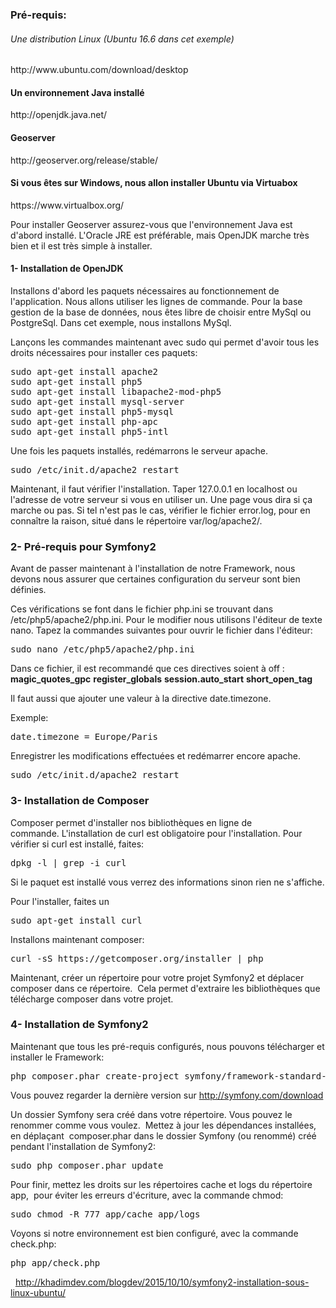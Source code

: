 ### Pré-requis:
<h6>Une distribution Linux (Ubuntu 16.6 dans cet exemple)</h6> http://www.ubuntu.com/download/desktop
<h4>Un environnement Java installé</h4> http://openjdk.java.net/
<h4>Geoserver</h4> http://geoserver.org/release/stable/
<h4>Si vous êtes sur Windows, nous allon installer Ubuntu via Virtuabox</h4> https://www.virtualbox.org/


Pour installer Geoserver assurez-vous que l'environnement Java est d'abord installé. L'Oracle JRE est préférable, mais OpenJDK marche très bien et il est très simple à installer.

<h4><strong>1- Installation de OpenJDK</strong></h4>
Installons d'abord les paquets nécessaires au fonctionnement de l'application. Nous allons utiliser les lignes de commande. Pour la base gestion de la base de données, nous êtes libre de choisir entre MySql ou PostgreSql. Dans cet exemple, nous installons MySql.

Lançons les commandes maintenant avec sudo qui permet d'avoir tous les droits nécessaires pour installer ces paquets:
<pre class="lang:default decode:true">sudo apt-get install apache2
sudo apt-get install php5
sudo apt-get install libapache2-mod-php5
sudo apt-get install mysql-server
sudo apt-get install php5-mysql
sudo apt-get install php-apc
sudo apt-get install php5-intl
</pre>
Une fois les paquets installés, redémarrons le serveur apache.
<pre class="lang:default decode:true">sudo /etc/init.d/apache2 restart
</pre>
Maintenant, il faut vérifier l'installation. Taper 127.0.0.1 en localhost ou l'adresse de votre serveur si vous en utiliser un. Une page vous dira si ça marche ou pas. Si tel n'est pas le cas, vérifier le fichier error.log, pour en connaître la raison, situé dans le répertoire var/log/apache2/.
<h3>2- Pré-requis pour Symfony2</h3>
Avant de passer maintenant à l'installation de notre Framework, nous devons nous assurer que certaines configuration du serveur sont bien définies.

Ces vérifications se font dans le fichier php.ini se trouvant dans /etc/php5/apache2/php.ini. Pour le modifier nous utilisons l'éditeur de texte nano. Tapez la commandes suivantes pour ouvrir le fichier dans l'éditeur:
<pre class="lang:default decode:true">sudo nano /etc/php5/apache2/php.ini</pre>
Dans ce fichier, il est recommandé que ces directives soient à off :
<strong>magic_quotes_gpc</strong>
<strong>register_globals</strong>
<strong>session.auto_start</strong>
<strong>short_open_tag</strong>

Il faut aussi que ajouter une valeur à la directive date.timezone.

Exemple:
<pre class="lang:default decode:true ">date.timezone = Europe/Paris</pre>
Enregistrer les modifications effectuées et redémarrer encore apache.
<pre class="lang:default decode:true ">sudo /etc/init.d/apache2 restart</pre>
<h3>3- Installation de Composer</h3>
Composer permet d'installer nos bibliothèques en ligne de commande. L'installation de curl est obligatoire pour l'installation. Pour vérifier si curl est installé, faites:
<pre class="lang:default decode:true ">dpkg -l | grep -i curl</pre>
Si le paquet est installé vous verrez des informations sinon rien ne s'affiche.

Pour l'installer, faites un
<pre class="lang:default decode:true ">sudo apt-get install curl</pre>
Installons maintenant composer:
<pre class="lang:default decode:true ">curl -sS https://getcomposer.org/installer | php</pre>
Maintenant, créer un répertoire pour votre projet Symfony2 et déplacer composer dans ce répertoire.  Cela permet d'extraire les bibliothèques que télécharge composer dans votre projet.
<h3>4- Installation de Symfony2</h3>
Maintenant que tous les pré-requis configurés, nous pouvons télécharger et installer le Framework:
<pre class="lang:default decode:true">php composer.phar create-project symfony/framework-standard-edition Symfony 2.7</pre>
Vous pouvez regarder la dernière version sur <a href="http://symfony.com/download">http://symfony.com/download</a>

Un dossier Symfony sera créé dans votre répertoire. Vous pouvez le renommer comme vous voulez.  Mettez à jour les dépendances installées, en déplaçant  composer.phar dans le dossier Symfony (ou renommé) créé pendant l'installation de Symfony2:
<pre class="lang:default decode:true ">sudo php composer.phar update</pre>
Pour finir, mettez les droits sur les répertoires cache et logs du répertoire app,  pour éviter les erreurs d'écriture, avec la commande chmod:
<pre class="lang:default decode:true ">sudo chmod -R 777 app/cache app/logs</pre>
Voyons si notre environnement est bien configuré, avec la commande check.php:
<pre class="lang:default decode:true ">php app/check.php</pre>
&nbsp;
http://khadimdev.com/blogdev/2015/10/10/symfony2-installation-sous-linux-ubuntu/

